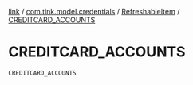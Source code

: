 [link](../../index.md) / [com.tink.model.credentials](../index.md) / [RefreshableItem](index.md) / [CREDITCARD_ACCOUNTS](./-c-r-e-d-i-t-c-a-r-d_-a-c-c-o-u-n-t-s.md)

# CREDITCARD_ACCOUNTS

`CREDITCARD_ACCOUNTS`